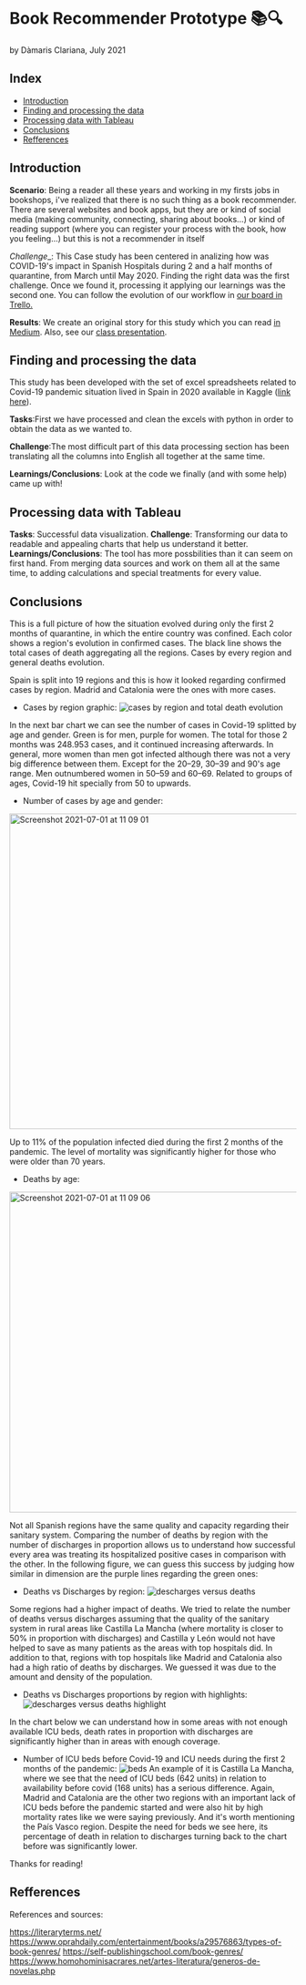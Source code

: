 # Book Recommender Prototype 📚🔍
by Dàmaris Clariana, July 2021

## Index

- [Introduction](#introduction)
- [Finding and processing the data](#finding-and-processing-the-data)
- [Processing data with Tableau](#processing-data-with-tableau)
- [Conclusions](#conclusions)
- [Refferences](#refferences)


## Introduction

__Scenario__: Being a reader all these years and working in my firsts jobs in bookshops, i've realized that there is no such thing as a book recommender. There are several websites and book apps, but they are or kind of social media (making community, connecting, sharing about books...) or kind of reading support (where you can register your process with the book, how you feeling...) but this is not a recommender in itself

_Challenge__: This Case study has been centered in analizing how was COVID-19's impact in Spanish Hospitals during 2 and a half months of quarantine, from March until May 2020. Finding the right data was the first challenge. Once we found it, processing it applying our learnings was the second one.
You can follow the evolution of our workflow in [our board in Trello.](https://trello.com/b/gMolkS8a/spain-covid19-evolution)

__Results__: We create an original story for this study which you can read [in Medium](https://damarisclariana.medium.com/once-upon-a-time-in-2020-f69d2bfbf688). Also, see our [class presentation](https://docs.google.com/presentation/d/1dQKDws_-9TbYiWTeNklnyJOZwzONCreBCL8sHWzBlGM/edit?usp=sharing).

## Finding and processing the data 

This study has been developed with the set of excel spreadsheets related to Covid-19 pandemic situation lived in Spain in 2020 available in Kaggle ([link here](https://www.kaggle.com/danigarci1/covid19-in-spain)).

__Tasks__:First we have processed and clean the excels with python in order to obtain the data as we wanted to.

__Challenge__:The most difficult part of this data processing section has been translating all the columns into English all together at the same time.

__Learnings/Conclusions__: Look at the code we finally (and with some help) came up with!



## Processing data with Tableau  

__Tasks__: Successful data visualization.
__Challenge__: Transforming our data to readable and appealing charts that help us understand it better.
__Learnings/Conclusions__: The tool has more possbilities than it can seem on first hand. From merging data sources and work on them all at the same time, to adding calculations and special treatments for every value.

## Conclusions

This is a full picture of how the situation evolved during only the first 2 months of quarantine, in which the entire country was confined. 
Each color shows a region's evolution in confirmed cases. The black line shows the total cases of death aggregating all the regions.
Cases by every region and general deaths evolution.

Spain is split into 19 regions and this is how it looked regarding confirmed cases by region. Madrid and Catalonia were the ones with more cases.

- Cases by region graphic:
![cases by region and total death evolution](https://user-images.githubusercontent.com/30186859/124112488-a08e4900-da6a-11eb-8136-20a19db7eea4.jpg)

In the next bar chart we can see the number of cases in Covid-19 splitted by age and gender. Green is for men, purple for women. 
The total for those 2 months was 248.953 cases, and it continued increasing afterwards.
In general, more women than men got infected although there was not a very big difference between them. Except for the 20–29, 30–39 and 90's age range. Men outnumbered women in 50–59 and 60–69.
Related to groups of ages, Covid-19 hit specially from 50 to upwards.

- Number of cases by age and gender:
<img width="554" alt="Screenshot 2021-07-01 at 11 09 01" src="https://user-images.githubusercontent.com/30186859/124134436-20281200-da83-11eb-8d94-2617c45582df.png">

Up to 11% of the population infected died during the first 2 months of the pandemic. The level of mortality was significantly higher for those who were older than 70 years.

- Deaths by age:
<img width="563" alt="Screenshot 2021-07-01 at 11 09 06" src="https://user-images.githubusercontent.com/30186859/124134673-5c5b7280-da83-11eb-886d-800d342a3241.png">

Not all Spanish regions have the same quality and capacity regarding their sanitary system. Comparing the number of deaths by region with the number of discharges in proportion allows us to understand how successful every area was treating its hospitalized positive cases in comparison with the other.
In the following figure, we can guess this success by judging how similar in dimension are the purple lines regarding the green ones:

- Deaths vs Discharges by region:
![descharges versus deaths](https://user-images.githubusercontent.com/30186859/124134822-82811280-da83-11eb-8961-f0d0a441284b.jpg)

Some regions had a higher impact of deaths. 
We tried to relate the number of deaths versus discharges assuming that the quality of the sanitary system in rural areas like Castilla La Mancha (where mortality is closer to 50% in proportion with discharges) and Castilla y León would not have helped to save as many patients as the areas with top hospitals did.
In addition to that, regions with top hospitals like Madrid and Catalonia also had a high ratio of deaths by discharges. We guessed it was due to the amount and density of the population.

- Deaths vs Discharges proportions by region with highlights:
![descharges versus deaths highlight](https://user-images.githubusercontent.com/30186859/124134863-90cf2e80-da83-11eb-8995-d83921b4586b.jpg)

In the chart below we can understand how in some areas with not enough available ICU beds, death rates in proportion with discharges are significantly higher than in areas with enough coverage.

- Number of ICU beds before Covid-19 and ICU needs during the first 2 months of the pandemic:
![beds](https://user-images.githubusercontent.com/30186859/124134984-b1978400-da83-11eb-82bd-e08797ebb365.jpg)
An example of it is Castilla La Mancha, where we see that the need of ICU beds (642 units) in relation to availability before covid (168 units) has a serious difference.
Again, Madrid and Catalonia are the other two regions with an important lack of ICU beds before the pandemic started and were also hit by high mortality rates like we were saying previously.
And it's worth mentioning the País Vasco region. Despite the need for beds we see here, its percentage of death in relation to discharges turning back to the chart before was significantly lower.

Thanks for reading!

## Refferences

References and sources:


https://literaryterms.net/
https://www.oprahdaily.com/entertainment/books/a29576863/types-of-book-genres/
https://self-publishingschool.com/book-genres/
https://www.homohominisacrares.net/artes-literatura/generos-de-novelas.php
